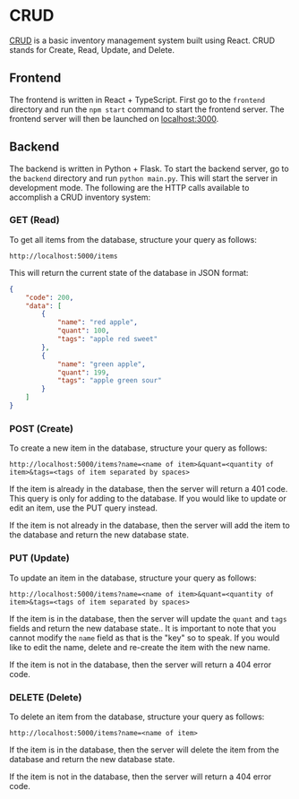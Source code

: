 # CRUD

[CRUD](https://en.wikipedia.org/wiki/Create,_read,_update_and_delete) is a basic inventory management system built using React. CRUD stands for Create, Read, Update, and Delete.

## Frontend

The frontend is written in React + TypeScript. First go to the `frontend` directory and run the `npm start` command to start the frontend server. The frontend server will then be launched on [localhost:3000](http://localhost:3000).
<!-- ### `npm test` -->
<!---->
<!-- Launches the test runner in the interactive watch mode.\ -->
<!-- See the section about [running tests](https://facebook.github.io/create-react-app/docs/running-tests) for more information. -->

<!-- ### `npm run build` -->
<!---->
<!-- Builds the app for production to the `build` folder.\ -->
<!-- It correctly bundles React in production mode and optimizes the build for the best performance. -->
<!---->
<!-- The build is minified and the filenames include the hashes.\ -->
<!-- Your app is ready to be deployed! -->
<!---->
<!-- See the section about [deployment](https://facebook.github.io/create-react-app/docs/deployment) for more information. -->

## Backend

The backend is written in Python + Flask. To start the backend server, go to the `backend` directory and run `python main.py`. This will start the server in development mode. The following are the HTTP calls available to accomplish a CRUD inventory system:

### GET (Read)

To get all items from the database, structure your query as follows:

```
http://localhost:5000/items
```

This will return the current state of the database in JSON format:

```json
{
    "code": 200,
    "data": [
        {
            "name": "red apple",
            "quant": 100,
            "tags": "apple red sweet"
        },
        {
            "name": "green apple",
            "quant": 199,
            "tags": "apple green sour"
        }
    ]
}
```

### POST (Create)

To create a new item in the database, structure your query as follows:

```
http://localhost:5000/items?name=<name of item>&quant=<quantity of item>&tags=<tags of item separated by spaces>
```

If the item is already in the database, then the server will return a 401 code. This query is only for adding to the database. If you would like to update or edit an item, use the PUT query instead.

If the item is not already in the database, then the server will add the item to the database and return the new database state.

### PUT (Update)

To update an item in the database, structure your query as follows:

```
http://localhost:5000/items?name=<name of item>&quant=<quantity of item>&tags=<tags of item separated by spaces>
```

If the item is in the database, then the server will update the `quant` and `tags` fields and return the new database state.. It is important to note that you cannot modify the `name` field as that is the "key" so to speak. If you would like to edit the name, delete and re-create the item with the new name.

If the item is not in the database, then the server will return a 404 error code.

### DELETE (Delete)

To delete an item from the database, structure your query as follows:

```
http://localhost:5000/items?name=<name of item>
```

If the item is in the database, then the server will delete the item from the database and return the new database state.

If the item is not in the database, then the server will return a 404 error code.
